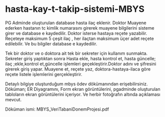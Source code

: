 # hasta-kay-t-takip-sistemi-MBYS

PG Adminde oluşturulan database hasta ilaç eklenir. Doktor Muayene ederken hastanın tc kimlik numarasını girerek muayene bilgilerini sisteme girer ve database e kaydedilir.
Doktor isterse hastaya reçete yazabilir. Reçeteye maksimum 5 çeşit ilaç , her ilaçtan maksimum üçer adet reçete edilebilir. Ve bu bilgiler database e kaydedilir.

Tek bir doktor ve o doktora ait tek bir sekreter için kullanım sunmakta. Sekreter giriş yaptıktan sonra Hasta ekle, hasta kontrol et, hasta güncelle; ilaç ;ekle,kontrol et,güncelle işlemleri geçekleştirir.Doktor adını ve şifresini girerek giriş yapar. Muayene et, reçete yaz, doktora-hastaya-ilaca göre reçete listele işlemlerini gerçekleştirir.


Detaylı bilgiye oluşturduğum mbys ödev dökümanından erişebilirsiniz. Döküman; ER Diyagramını, Form ekran görüntülerini, pgadminde oluşturulan tabloların ekran görüntülerini içeriyor. Ve herbir fotoğrafın altında açıklaması mevcut.

Döküman ismi: MBYS_VeriTabaniDonemProjesi.pdf
